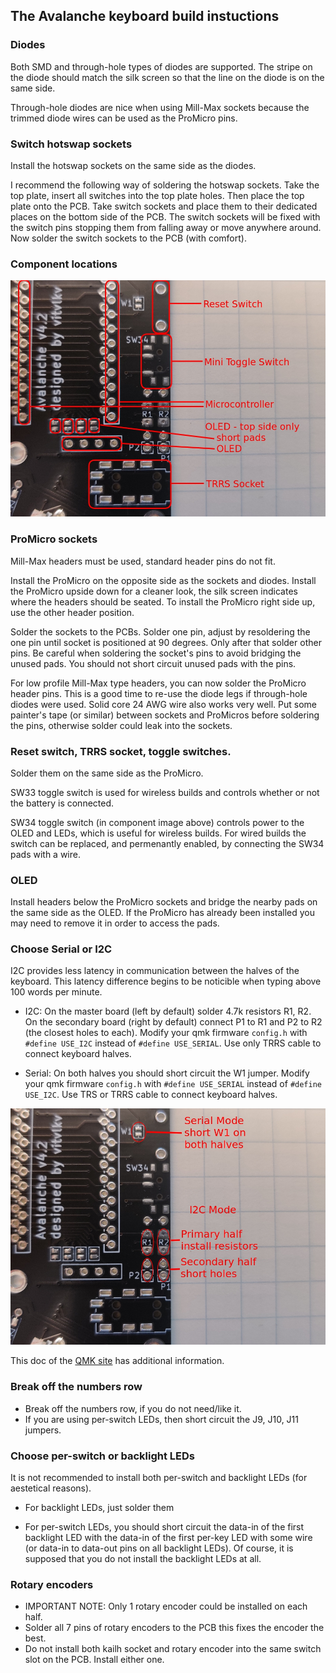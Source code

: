 ## The Avalanche keyboard build instuctions


### Diodes

Both SMD and through-hole types of diodes are supported. The stripe on the diode should match the silk screen so that the line on the diode is on the same side.

Through-hole diodes are nice when using Mill-Max sockets because the trimmed diode wires can be used as the ProMicro pins.


### Switch hotswap sockets

Install the hotswap sockets on the same side as the diodes.

I recommend the following way of soldering the hotswap sockets. Take the top plate, insert all switches into the top plate holes. Then place the top plate onto the PCB. Take switch sockets and place them to their dedicated places on the bottom side of the PCB. The switch sockets will be fixed with the switch pins stopping them from falling away or move anywhere around. Now solder the switch sockets to the PCB (with comfort).

### Component locations

![v4 Component locations](images/avalanche_v4-component_locations.jpg)

### ProMicro sockets

Mill-Max headers must be used, standard header pins do not fit.

Install the ProMicro on the opposite side as the sockets and diodes. Install the ProMicro upside down for a cleaner look, the silk screen indicates where the headers should be seated. To install the ProMicro right side up, use the other header position.

Solder the sockets to the PCBs. Solder one pin, adjust by resoldering the one pin until socket is positioned at 90 degrees. Only after that solder other pins. Be careful when soldering the socket's pins to avoid bridging the unused pads. You should not short circuit unused pads with the pins.

For low profile Mill-Max type headers, you can now solder the ProMicro header pins. This is a good time to re-use the diode legs if through-hole diodes were used. Solid core 24 AWG wire also works very well. Put some painter's tape (or similar) between sockets and ProMicros before soldering the pins, otherwise solder could leak into the sockets.


### Reset switch, TRRS socket, toggle switches.

Solder them on the same side as the ProMicro.

SW33 toggle switch is used for wireless builds and controls whether or not the battery is connected.

SW34 toggle switch (in component image above) controls power to the OLED and LEDs, which is useful for wireless builds. For wired builds the switch can be replaced, and permenantly enabled, by connecting the SW34 pads with a wire.

### OLED

Install headers below the ProMicro sockets and bridge the nearby pads on the same side as the OLED. If the ProMicro has already been installed you may need to remove it in order to access the pads.


### Choose Serial or I2C
I2C provides less latency in communication between the halves of the keyboard. This latency difference begins to be noticible when typing above 100 words per minute.

* I2C: On the master board (left by default) solder 4.7k resistors R1, R2.
  On the secondary board (right by default) connect P1 to R1 and P2 to R2 (the closest holes to each).
  Modify your qmk firmware `config.h` with `#define USE_I2C` instead of `#define USE_SERIAL`.
  Use only TRRS cable to connect keyboard halves.

* Serial: On both halves you should short circuit the W1 jumper.
  Modify your qmk firmware `config.h` with `#define USE_SERIAL` instead of `#define USE_I2C`.
  Use TRS or TRRS cable to connect keyboard halves.

![Communication wiring](images/communication_wiring.jpg)

This doc of the [QMK site](https://beta.docs.qmk.fm/using-qmk/hardware-features/feature_split_keyboard) has
additional information.


### Break off the numbers row

* Break off the numbers row, if you do not need/like it.
* If you are using per-switch LEDs, then short circuit the J9, J10, J11 jumpers.


### Choose per-switch or backlight LEDs
It is not recommended to install both per-switch and backlight LEDs (for aestetical reasons).

* For backlight LEDs, just solder them

* For per-switch LEDs, you should short circuit the data-in of the first backlight LED with the data-in of the first per-key LED with some wire (or data-in to data-out pins on all backlight LEDs). Of course, it is supposed that you do not install the backlight LEDs at all.


### Rotary encoders
* IMPORTANT NOTE: Only 1 rotary encoder could be installed on each half.
* Solder all 7 pins of rotary encoders to the PCB this fixes the encoder the best.
* Do not install both kailh socket and rotary encoder into the same switch slot on the PCB. Install either one.
